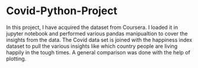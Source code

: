 # Covid-Python-Project
In this project, I have acquired the dataset from Coursera. I loaded it in jupyter notebook and performed various pandas manipualtion to cover the insights from the data. The Covid data set is joined with the happiness index dataset to pull the various insights like which country people are living happily in the tough times. A general comparison was done with the help of plotting.
